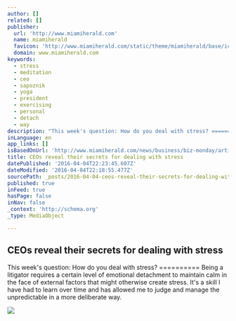```yaml
---
author: []
related: []
publisher:
  url: 'http://www.miamiherald.com'
  name: miamiherald
  favicon: 'http://www.miamiherald.com/static/theme/miamiherald/base/ico/favicon.png'
  domain: www.miamiherald.com
keywords:
  - stress
  - meditation
  - ceo
  - sapoznik
  - yoga
  - president
  - exercising
  - personal
  - detach
  - way
description: "This week's question: How do you deal with stress? ========== Being a litigator requires a certain level of emotional detachment to maintain calm in the face of external factors that might otherwise create stress. It's a skill I have had to learn over time and has allowed me to judge and manage the unpredictable in a more deliberate way."
inLanguage: en
app_links: []
isBasedOnUrl: 'http://www.miamiherald.com/news/business/biz-monday/article69744117.html'
title: CEOs reveal their secrets for dealing with stress
datePublished: '2016-04-04T22:23:45.607Z'
dateModified: '2016-04-04T22:18:55.477Z'
sourcePath: _posts/2016-04-04-ceos-reveal-their-secrets-for-dealing-with-stress.md
published: true
inFeed: true
hasPage: false
inNav: false
_context: 'http://schema.org'
_type: MediaObject

---
```

<article style=""><h1>CEOs reveal their secrets for dealing with stress</h1><p>This week's question: How do you deal with stress? ========== Being a litigator requires a certain level of emotional detachment to maintain calm in the face of external factors that might otherwise create stress. It's a skill I have had to learn over time and has allowed me to judge and manage the unpredictable in a more deliberate way.</p><img src="http://www.miamiherald.com/news/business/biz-monday/7yg0vu/picture69744057/ALTERNATES/LANDSCAPE_1140/ABADIN" /></article>